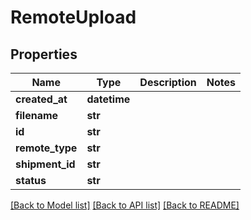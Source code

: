 # RemoteUpload

## Properties
Name | Type | Description | Notes
------------ | ------------- | ------------- | -------------
**created_at** | **datetime** |  | 
**filename** | **str** |  | 
**id** | **str** |  | 
**remote_type** | **str** |  | 
**shipment_id** | **str** |  | 
**status** | **str** |  | 

[[Back to Model list]](../README.md#documentation-for-models) [[Back to API list]](../README.md#documentation-for-api-endpoints) [[Back to README]](../README.md)


